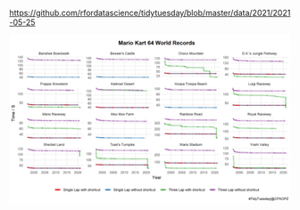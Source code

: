 https://github.com/rfordatascience/tidytuesday/blob/master/data/2021/2021-05-25

![](20210525-W22-Mario_Kart_World_Records.png)

